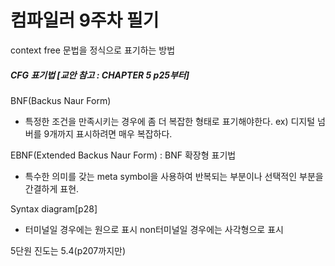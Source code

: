 # 컴파일러 9주차 필기

context free 문법을 정식으로 표기하는 방법

##### CFG 표기법 [교안 참고 : CHAPTER 5 p25부터]

BNF(Backus Naur Form)

- 특정한 조건을 만족시키는 경우에 좀 더 복잡한 형태로 표기해야한다. ex) 디지털 넘버를 9개까지 표시하려면 매우 복잡하다.

EBNF(Extended Backus Naur Form) : BNF 확장형 표기법

- 특수한 의미를 갖는 meta symbol을 사용하여 반복되는 부분이나 선택적인 부분을 간결하게 표현.

Syntax diagram[p28]

- 터미널일 경우에는 원으로 표시 non터미널일 경우에는 사각형으로 표시



5단원 진도는 5.4(p207까지만)

